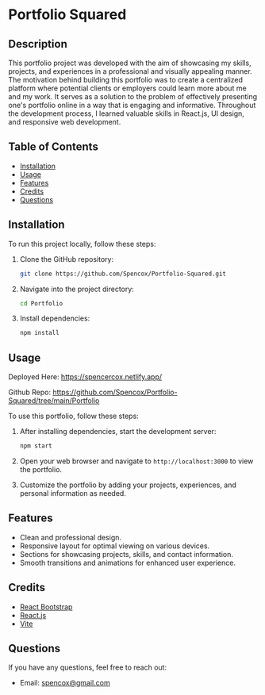 # Portfolio Squared

## Description

This portfolio project was developed with the aim of showcasing my skills, projects, and experiences in a professional and visually appealing manner. The motivation behind building this portfolio was to create a centralized platform where potential clients or employers could learn more about me and my work. It serves as a solution to the problem of effectively presenting one's portfolio online in a way that is engaging and informative. Throughout the development process, I learned valuable skills in React.js, UI design, and responsive web development.

## Table of Contents

- [Installation](#installation)
- [Usage](#usage)
- [Features](#features)
- [Credits](#credits)
- [Questions](#questions)

## Installation

To run this project locally, follow these steps:

1. Clone the GitHub repository:

    ```bash
    git clone https://github.com/Spencox/Portfolio-Squared.git
    ```

2. Navigate into the project directory:

    ```bash
    cd Portfolio
    ```

3. Install dependencies:

    ```bash
    npm install
    ```

## Usage

Deployed Here: https://spencercox.netlify.app/

Github Repo: https://github.com/Spencox/Portfolio-Squared/tree/main/Portfolio

To use this portfolio, follow these steps:

1. After installing dependencies, start the development server:

    ```bash
    npm start
    ```

2. Open your web browser and navigate to `http://localhost:3000` to view the portfolio.

3. Customize the portfolio by adding your projects, experiences, and personal information as needed.

## Features

- Clean and professional design.
- Responsive layout for optimal viewing on various devices.
- Sections for showcasing projects, skills, and contact information.
- Smooth transitions and animations for enhanced user experience.

## Credits

- [React Bootstrap](https://react-bootstrap.netlify.app/)
- [React.js](https://react.dev/)
- [Vite](https://vitejs.dev/guide/)

## Questions

If you have any questions, feel free to reach out:

- Email: spencox@gmail.com
